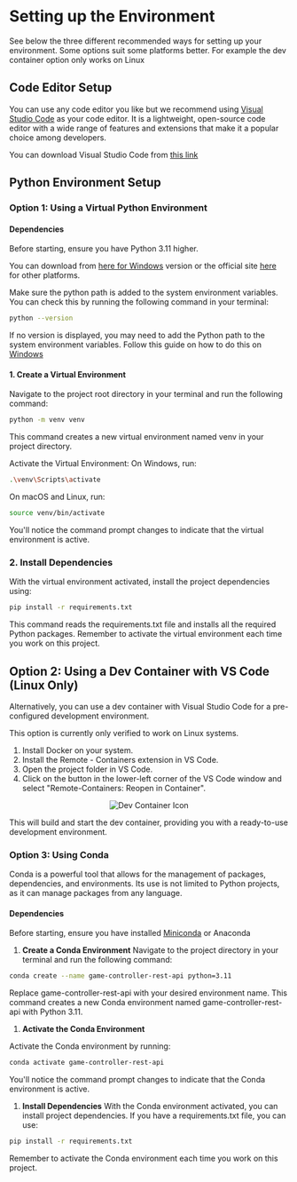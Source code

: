 # Setting up the Environment

See below the three different recommended ways for setting up your environment. 
Some options suit some platforms better. For example the dev container option only works on Linux

## Code Editor Setup

You can use any code editor you like but we recommend using [Visual Studio Code](https://code.visualstudio.com/) as your code editor. It is a lightweight, open-source code editor with a wide range of features and extensions that make it a popular choice among developers.

You can download Visual Studio Code from [this link](https://code.visualstudio.com/)

## Python Environment Setup

### Option 1: Using a Virtual Python Environment

#### Dependencies

Before starting, ensure you have Python 3.11 higher.

You can download from [here for Windows](https://apps.microsoft.com/detail/9nrwmjp3717k?hl=en-US&gl=US) version or the official site [here](https://www.python.org/downloads/release/python-3115/) for other platforms.

Make sure the python path is added to the system environment variables. You can check this by running the following command in your terminal:

```bash
python --version
```

If no version is displayed, you may need to add the Python path to the system environment variables. Follow this guide on how to do this on [Windows](https://medium.com/@viknesh2798/how-to-fix-the-issues-while-using-python-command-in-the-command-prompt-ba56d9018c5f)


#### 1. Create a Virtual Environment

Navigate to the project root directory in your terminal and run the following command:

```bash
python -m venv venv
```

This command creates a new virtual environment named venv in your project directory.

Activate the Virtual Environment:
On Windows, run:

```bash
.\venv\Scripts\activate
```

On macOS and Linux, run:

```bash
source venv/bin/activate
```

You'll notice the command prompt changes to indicate that the virtual environment is active.

### 2. Install Dependencies

With the virtual environment activated, install the project dependencies using:

```bash
pip install -r requirements.txt
```

This command reads the requirements.txt file and installs all the required Python packages.
Remember to activate the virtual environment each time you work on this project.

## Option 2: Using a Dev Container with VS Code (Linux Only)

Alternatively, you can use a dev container with Visual Studio Code for a pre-configured development environment. 

This option is currently only verified to work on Linux systems.

1. Install Docker on your system.
2. Install the Remote - Containers extension in VS Code.
3. Open the project folder in VS Code.
4. Click on the button in the lower-left corner of the VS Code window and select "Remote-Containers: Reopen in Container".

<div align="center">
  <img src="./images/dev_containers_icon.png" alt="Dev Container Icon">
</div>


This will build and start the dev container, providing you with a ready-to-use development environment.

### Option 3: Using Conda

Conda is a powerful tool that allows for the management of packages, dependencies, and environments. Its use is not limited to Python projects, as it can manage packages from any language.

#### Dependencies

Before starting, ensure you have installed [Miniconda](https://docs.anaconda.com/free/miniconda/index.html) or Anaconda

1. **Create a Conda Environment**
Navigate to the project directory in your terminal and run the following command:

```bash
conda create --name game-controller-rest-api python=3.11
```

Replace game-controller-rest-api with your desired environment name. This command creates a new Conda environment named game-controller-rest-api with Python 3.11.

1. **Activate the Conda Environment**

Activate the Conda environment by running:

```bash
conda activate game-controller-rest-api
```

You'll notice the command prompt changes to indicate that the Conda environment is active.

1. **Install Dependencies**
With the Conda environment activated, you can install project dependencies. If you have a requirements.txt file, you can use:

```bash
pip install -r requirements.txt
```

Remember to activate the Conda environment each time you work on this project.